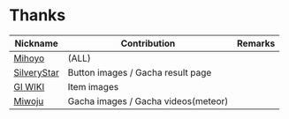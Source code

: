 # Thanks

| Nickname                                                     | Contribution                        | Remarks |
| ------------------------------------------------------------ | ----------------------------------- | ------- |
| [Mihoyo](https://ys.mihoyo.com/)                             | (ALL)                               |         |
| [SilveryStar](https://github.com/SilveryStar)                | Button images / Gacha result page   |         |
| [GI WIKI](https://genshin-impact.fandom.com/wiki/Genshin_Impact_Wiki) | Item images                         |         |
| [Miwoju](https://genshin.thekima.com/zh/)                    | Gacha images / Gacha videos(meteor) |         |